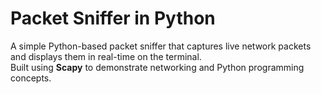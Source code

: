 # Packet Sniffer in Python  

A simple Python-based packet sniffer that captures live network packets and displays them in real-time on the terminal.  
Built using **Scapy** to demonstrate networking and Python programming concepts.  
